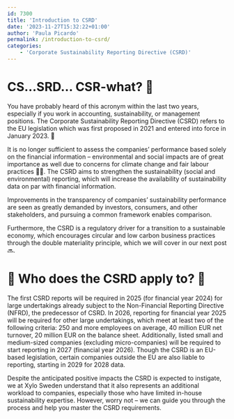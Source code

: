```yaml
---
id: 7300
title: 'Introduction to CSRD'
date: '2023-11-27T15:32:22+01:00'
author: 'Paula Picardo'
permalink: /introduction-to-csrd/
categories:
    - 'Corporate Sustainability Reporting Directive (CSRD)'
---
```


# CS…SRD… CSR-what? 📑

You have probably heard of this acronym within the last two years, especially if you work in accounting, sustainability, or management positions. The Corporate Sustainability Reporting Directive (CSRD) refers to the EU legislation which was first proposed in 2021 and entered into force in January 2023. 📅

It is no longer sufficient to assess the companies’ performance based solely on the financial information – environmental and social impacts are of great importance as well due to concerns for climate change and fair labour practices 👩‍💻. The CSRD aims to strengthen the sustainability (social and environmental) reporting, which will increase the availability of sustainability data on par with financial information.

Improvements in the transparency of companies’ sustainability performance are seen as greatly demanded by investors, consumers, and other stakeholders, and pursuing a common framework enables comparison.

Furthermore, the CSRD is a regulatory driver for a transition to a sustainable economy, which encourages circular and low carbon business practices through the double materiality principle, which we will cover in our next post 🔜.

# 📣 Who does the CSRD apply to? 📣

The first CSRD reports will be required in 2025 (for financial year 2024) for large undertakings already subject to the Non-Financial Reporting Directive (NFRD), the predecessor of CSRD. In 2026, reporting for financial year 2025 will be required for other large undertakings, which meet at least two of the following criteria: 250 and more employees on average, 40 million EUR net turnover, 20 million EUR on the balance sheet. Additionally, listed small and medium-sized companies (excluding micro-companies) will be required to start reporting in 2027 (financial year 2026). Though the CSRD is an EU-based legislation, certain companies outside the EU are also liable to reporting, starting in 2029 for 2028 data.

Despite the anticipated positive impacts the CSRD is expected to instigate, we at Xylo Sweden understand that it also represents an additional workload to companies, especially those who have limited in-house sustainability expertise. However, worry not – we can guide you through the process and help you master the CSRD requirements.